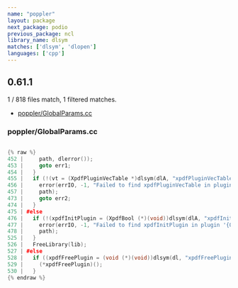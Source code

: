 ```yaml
---
name: "poppler"
layout: package
next_package: podio
previous_package: ncl
library_name: dlsym
matches: ['dlsym', 'dlopen']
languages: ['cpp']
---
```

## 0.61.1
1 / 818 files match, 1 filtered matches.

 - [poppler/GlobalParams.cc](#popplerglobalparamscc)

### poppler/GlobalParams.cc

```cpp

{% raw %}
452 | 	  path, dlerror());
453 |     goto err1;
454 |   }
455 |   if (!(vt = (XpdfPluginVecTable *)dlsym(dlA, "xpdfPluginVecTable"))) {
456 |     error(errIO, -1, "Failed to find xpdfPluginVecTable in plugin '{0:t}'",
457 | 	  path);
473 |     goto err2;
474 |   }
475 | #else
476 |   if (!(xpdfInitPlugin = (XpdfBool (*)(void))dlsym(dlA, "xpdfInitPlugin"))) {
477 |     error(errIO, -1, "Failed to find xpdfInitPlugin in plugin '{0:t}'",
478 | 	  path);
525 |   }
526 |   FreeLibrary(lib);
527 | #else
528 |   if ((xpdfFreePlugin = (void (*)(void))dlsym(dl, "xpdfFreePlugin"))) {
529 |     (*xpdfFreePlugin)();
530 |   }
{% endraw %}

```